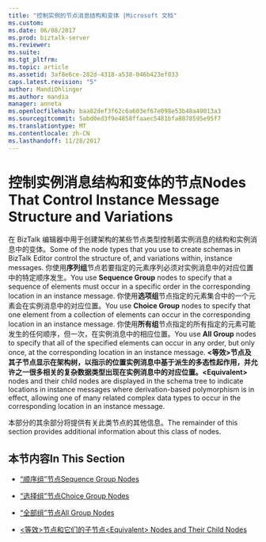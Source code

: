 ```yaml
---
title: "控制实例的节点消息结构和变体 |Microsoft 文档"
ms.custom: 
ms.date: 06/08/2017
ms.prod: biztalk-server
ms.reviewer: 
ms.suite: 
ms.tgt_pltfrm: 
ms.topic: article
ms.assetid: 3af8e6ce-282d-4318-a538-046b423ef033
caps.latest.revision: "5"
author: MandiOhlinger
ms.author: mandia
manager: anneta
ms.openlocfilehash: baa82def3f62c6a603ef67e098e53b48a49013a3
ms.sourcegitcommit: 5abd0ed3f9e4858ffaaec5481bfa8878595e95f7
ms.translationtype: MT
ms.contentlocale: zh-CN
ms.lasthandoff: 11/28/2017
---
```

# <a name="nodes-that-control-instance-message-structure-and-variations"></a><span data-ttu-id="a9e9e-102">控制实例消息结构和变体的节点</span><span class="sxs-lookup"><span data-stu-id="a9e9e-102">Nodes That Control Instance Message Structure and Variations</span></span>
<span data-ttu-id="a9e9e-103">在 BizTalk 编辑器中用于创建架构的某些节点类型控制着实例消息的结构和实例消息中的变体。</span><span class="sxs-lookup"><span data-stu-id="a9e9e-103">Some of the node types that you use to create schemas in BizTalk Editor control the structure of, and variations within, instance messages.</span></span> <span data-ttu-id="a9e9e-104">你使用**序列组**节点若要指定的元素序列必须对实例消息中的对应位置中的特定顺序发生。</span><span class="sxs-lookup"><span data-stu-id="a9e9e-104">You use **Sequence Group** nodes to specify that a sequence of elements must occur in a specific order in the corresponding location in an instance message.</span></span> <span data-ttu-id="a9e9e-105">你使用**选项组**节点指定的元素集合中的一个元素会在实例消息中的对应位置。</span><span class="sxs-lookup"><span data-stu-id="a9e9e-105">You use **Choice Group** nodes to specify that one element from a collection of elements can occur in the corresponding location in an instance message.</span></span> <span data-ttu-id="a9e9e-106">你使用**所有组**节点指定的所有指定的元素可能发生的任何顺序，但一次，在实例消息中的相应位置。</span><span class="sxs-lookup"><span data-stu-id="a9e9e-106">You use **All Group** nodes to specify that all of the specified elements can occur in any order, but only once, at the corresponding location in an instance message.</span></span> <span data-ttu-id="a9e9e-107">**\<等效\>**节点及其子节点显示在架构树，以指示的位置实例消息中基于派生的多态性起作用，并允许之一很多相关的复杂数据类型出现在实例消息中的对应位置。</span><span class="sxs-lookup"><span data-stu-id="a9e9e-107">**\<Equivalent\>** nodes and their child nodes are displayed in the schema tree to indicate locations in instance messages where derivation-based polymorphism is in effect, allowing one of many related complex data types to occur in the corresponding location in an instance message.</span></span>  
  
 <span data-ttu-id="a9e9e-108">本部分的其余部分将提供有关此类节点的其他信息。</span><span class="sxs-lookup"><span data-stu-id="a9e9e-108">The remainder of this section provides additional information about this class of nodes.</span></span>  
  
## <a name="in-this-section"></a><span data-ttu-id="a9e9e-109">本节内容</span><span class="sxs-lookup"><span data-stu-id="a9e9e-109">In This Section</span></span>  
  
-   [<span data-ttu-id="a9e9e-110">“顺序组”节点</span><span class="sxs-lookup"><span data-stu-id="a9e9e-110">Sequence Group Nodes</span></span>](../core/sequence-group-nodes.md)  
  
-   [<span data-ttu-id="a9e9e-111">“选择组”节点</span><span class="sxs-lookup"><span data-stu-id="a9e9e-111">Choice Group Nodes</span></span>](../core/choice-group-nodes.md)  
  
-   [<span data-ttu-id="a9e9e-112">“全部组”节点</span><span class="sxs-lookup"><span data-stu-id="a9e9e-112">All Group Nodes</span></span>](../core/all-group-nodes.md)  
  
-   [<span data-ttu-id="a9e9e-113">\<等效\>节点和它们的子节点</span><span class="sxs-lookup"><span data-stu-id="a9e9e-113">\<Equivalent\> Nodes and Their Child Nodes</span></span>](../core/equivalent-nodes-and-their-child-nodes.md)